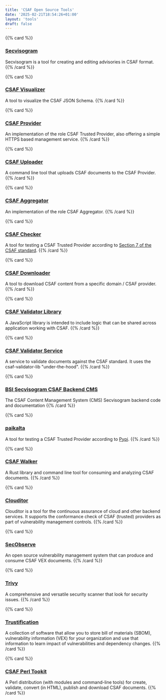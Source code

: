 ```yaml
---
title: 'CSAF Open Source Tools'
date: '2025-02-21T18:54:26+01:00'
layout: 'tools'
draft: false
---
```

<!--
  SPDX-License-Identifier: Apache-2.0

  SPDX-FileCopyrightText: 2025 German Federal Office for Information Security (BSI) <https://www.bsi.bund.de>

  This file is Free Software under the Apache-2.0 License
  without warranty, see README.md and LICENSES/Apache-2.0.txt for details.
-->

{{% card %}}
### [Secvisogram](https://secvisogram.github.io/)
Secvisogram is a tool for creating and editing advisories in CSAF format.
{{% /card %}}

{{% card %}}
### [CSAF Visualizer](https://json.csaf.io/)
A tool to visualize the CSAF JSON Schema.
{{% /card %}}

{{% card %}}
### [CSAF Provider](https://github.com/gocsaf/csaf/blob/main/docs/csaf_provider.md)
An implementation of the role CSAF Trusted Provider, also offering a simple HTTPS based management service.
{{% /card %}}

{{% card %}}
### [CSAF Uploader](https://github.com/gocsaf/csaf/blob/main/docs/csaf_uploader.md)
A command line tool that uploads CSAF documents to the CSAF Provider.
{{% /card %}}

{{% card %}}
### [CSAF Aggregator](https://github.com/gocsaf/csaf/blob/main/docs/csaf_aggregator.md)
An implementation of the role CSAF Aggregator.
{{% /card %}}

{{% card %}}
### [CSAF Checker](https://github.com/gocsaf/csaf/blob/main/docs/csaf_checker.md)
A tool for testing a CSAF Trusted Provider according to [Section 7 of the CSAF standard](https://docs.oasis-open.org/csaf/csaf/v2.0/os/csaf-v2.0-os.html#7-distributing-csaf-documents).
{{% /card %}}

{{% card %}}
### [CSAF Downloader](https://github.com/gocsaf/csaf/blob/main/docs/csaf_downloader.md)
A tool to download CSAF content from a specific domain / CSAF provider.<br>
{{% /card %}}

{{% card %}}
### [CSAF Validator Library](https://github.com/secvisogram/csaf-validator-lib)
A JavaScript library is intended to include logic that can be shared across application working with CSAF.
{{% /card %}}

{{% card %}}
### [CSAF Validator Service](https://github.com/secvisogram/csaf-validator-service)
A service to validate documents against the CSAF standard. It uses the csaf-validator-lib "under-the-hood".
{{% /card %}}

{{% card %}}
### [BSI Secvisogram CSAF Backend CMS](https://github.com/secvisogram/csaf-cms-backend)
The CSAF Content Management System (CMS) Secvisogram backend code and documentation
{{% /card %}}

{{% card %}}
### [paikalta](https://pypi.org/project/paikalta/)
A tool for testing a CSAF Trusted Provider according to [Pypi](https://pypi.org/project/paikalta/).
{{% /card %}}

{{% card %}}
### [CSAF Walker](https://github.com/ctron/csaf-walker)
A Rust library and command line tool for consuming and analyzing CSAF documents.
{{% /card %}}

{{% card %}}
### [Clouditor](https://github.com/clouditor/clouditor?tab=readme-ov-file#using-the-extra-discoverers-eg-csaf)
Clouditor is a tool for the continuous assurance of cloud and other backend services. It supports the conformance check of CSAF (trusted) providers as part of vulnerability management controls.
{{% /card %}}

{{% card %}}
### [SecObserve](https://github.com/MaibornWolff/SecObserve)
An open source vulnerability management system that can produce and consume CSAF VEX documents.
{{% /card %}}

{{% card %}}
### [Trivy](https://aquasecurity.github.io/trivy/)
A comprehensive and versatile security scanner that look for security issues.
{{% /card %}}

{{% card %}}
### [Trustification](https://github.com/trustification/trustification)
A collection of software that allow you to store bill of materials (SBOM), vulnerability information (VEX) for your organization and use that information to learn impact of vulnerabilities and dependency changes.
{{% /card %}}

{{% card %}}
### [CSAF Perl Tookit](https://metacpan.org/dist/CSAF)
A Perl distribution (with modules and command-line tools) for create, validate, convert (in HTML), publish and download CSAF documents.
{{% /card %}}

